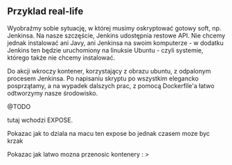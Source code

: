 ## Przyklad real-life 

Wyobraźmy sobie sytuację, w której musimy oskryptować gotowy soft, np. Jenkinsa. Na nasze szczęście, Jenkins udostępnia restowe API. Nie chcemy jednak instalować ani Javy, ani Jenkinsa na swoim komputerze - w dodatku Jenkins ten będzie uruchomiony na linuksie Ubuntu - czyli systemie, którego także nie chcemy instalować.

Do akcji wkroczy kontener, korzystający z obrazu ubuntu, z  odpalonym procesem Jenkinsa. Po napisaniu skryptu po wszystkim elegancko posprzątamy, a na wypadek dalszych prac, z pomocą Dockerfile'a łatwo odtworzymy nasze środowisko.


@TODO

tutaj wchodzi EXPOSE.

Pokazac jak to dziala na macu ten expose bo jednak czasem moze byc krzak

Pokazac jak latwo mozna przenosic kontenery  : >
